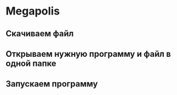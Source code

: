 # Megapolis
## Скачиваем файл
## Открываем нужную программу и файл в одной папке
## Запускаем программу
